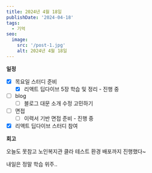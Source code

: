 ```yaml
---
title: 2024년 4월 18일
publishDate: '2024-04-18'
tags:
  - 기억
seo:
  image:
    src: '/post-1.jpg'
    alt: 2024년 4월 18일
---
```


**일정**

- [x] 목요일 스터디 준비
  - [x] 리액트 딥다이브 5장 학습 및 정리 - 진행 중
- [ ] blog
  - [ ] 블로그 대문 소개 수정 고민하기
- [ ] 면접
  - [ ] 이력서 기반 면접 준비 - 진행 중
- [x] 리액트 딥다이브 스터디 참여

**회고**

오늘도 못참고 노인복지관 클라 테스트 환경 배포까지 진행했다~

내일은 정말 학습 위주..
